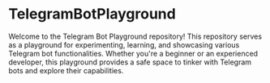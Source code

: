 # TelegramBotPlayground
Welcome to the Telegram Bot Playground repository! This repository serves as a playground for experimenting, learning, and showcasing various Telegram bot functionalities. Whether you're a beginner or an experienced developer, this playground provides a safe space to tinker with Telegram bots and explore their capabilities.

